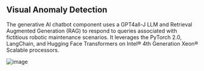## Visual Anomaly Detection

The generative AI chatbot component uses a GPT4all-J LLM and Retrieval Augmented Generation (RAG) to respond to queries associated with fictitious robotic maintenance scenarios.  It leverages the PyTorch 2.0, LangChain, and Hugging Face Transformers on Intel® 4th Generation Xeon® Scalable processors. 

![image](https://github.com/intel-innersource/frameworks.ai.ai-hackathon/assets/57263404/e2d7ea75-9767-4324-bac7-bb43d1858ccc)
